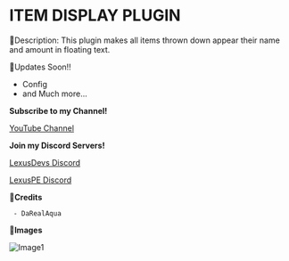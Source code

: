 # ITEM DISPLAY PLUGIN


 📜Description: This plugin makes all items thrown down appear their name and amount in floating text.


 🔖Updates Soon!!
 - Config
 - and Much more...


 **Subscribe to my Channel!**

 [YouTube Channel](http://youtube.lexuspe.xyz)





 **Join my Discord Servers!**

 [LexusDevs Discord](https://discord.gg/nzTwkXM)

 [LexusPE Discord](http://discord.lexuspe.xyz)

 

 **👥Credits**
```
 - DaRealAqua
```


 **📸Images**
 
 ![Image1](https://cdn.discordapp.com/attachments/508242454173057025/781230219973361694/IMG_0819.jpg)
